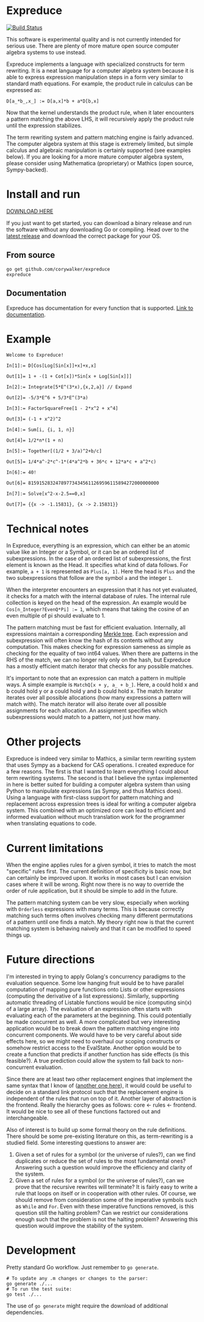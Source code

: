 # Expreduce
[![Build Status](https://travis-ci.org/corywalker/expreduce.svg?branch=master)](https://travis-ci.org/corywalker/expreduce)

This software is experimental quality and is not currently intended for serious use. There are plenty of more mature open source computer algebra systems to use instead.

Expreduce implements a language with specialized constructs for term rewriting. It is a neat language for a computer algebra system because it is able to express expression manipulation steps in a form very similar to standard math equations. For example, the product rule in calculus can be expressed as:

```
D[a_*b_,x_] := D[a,x]*b + a*D[b,x]
```

Now that the kernel understands the product rule, when it later encounters a pattern matching the above LHS, it will recursively apply the product rule until the expression stabilizes.

The term rewriting system and pattern matching engine is fairly advanced. The computer algebra system at this stage is extremely limited, but simple calculus and algebraic manipulation is certainly supported (see examples below). If you are looking for a more mature computer algebra system, please consider using Mathematica (proprietary) or Mathics (open source, Sympy-backed).

# Install and run

[DOWNLOAD HERE](https://github.com/corywalker/expreduce/releases/latest)

If you just want to get started, you can download a binary release and run the software without any downloading Go or compiling. Head over to the [latest release](https://github.com/corywalker/expreduce/releases/latest) and download the correct package for your OS.

## From source
```
go get github.com/corywalker/expreduce
expreduce
```

## Documentation

Expreduce has documentation for every function that is supported. [Link to documentation](https://corywalker.github.io/expreduce-docs/).

# Example
```
Welcome to Expreduce!

In[1]:= D[Cos[Log[Sin[x]]+x]+x,x]

Out[1]= 1 + -(1 + Cot[x])*Sin[x + Log[Sin[x]]]

In[2]:= Integrate[5*E^(3*x),{x,2,a}] // Expand

Out[2]= -5/3*E^6 + 5/3*E^(3*a)

In[3]:= FactorSquareFree[1 - 2*x^2 + x^4]

Out[3]= (-1 + x^2)^2

In[4]:= Sum[i, {i, 1, n}]

Out[4]= 1/2*n*(1 + n)

In[5]:= Together[(1/2 + 3/a)^2+b/c]

Out[5]= 1/4*a^-2*c^-1*(4*a^2*b + 36*c + 12*a*c + a^2*c)

In[6]:= 40!

Out[6]= 815915283247897734345611269596115894272000000000

In[7]:= Solve[x^2-x-2.5==0,x]

Out[7]= {{x -> -1.15831}, {x -> 2.15831}}
```

# Technical notes

In Expreduce, everything is an expression, which can either be an atomic value like an Integer or a Symbol, or it can be an ordered list of subexpressions. In the case of an ordered list of subexpressions, the first element is known as the Head. It specifies what kind of data follows. For example, `a + 1` is represented as `Plus[a, 1]`. Here the head is `Plus` and the two subexpressions that follow are the symbol `a` and the integer `1`.

When the interpreter encounters an expression that it has not yet evaluated, it checks for a match with the internal database of rules. The internal rule collection is keyed on the head of the expression. An example would be `Cos[n_Integer?EvenQ*Pi] := 1`, which means that taking the cosine of an even multiple of pi should evaluate to 1.

The pattern matching must be fast for efficient evaluation. Internally, all expressions maintain a corresponding [Merkle tree](https://en.wikipedia.org/wiki/Merkle_tree). Each expression and subexpression will often know the hash of its contents without any computation. This makes checking for expression sameness as simple as checking for the equality of two int64 values. When there are patterns in the RHS of the match, we can no longer rely only on the hash, but Expreduce has a mostly efficient match iterator that checks for any possible matches.

It's important to note that an expression can match a pattern in multiple ways. A simple example is `MatchQ[x + y, a_ + b_]`. Here, a could hold x and b could hold y or a could hold y and b could hold x. The match iterator iterates over all possible allocations (how many expressions a pattern will match with). The match iterator will also iterate over all possible assignments for each allocation. An assignment specifies which subexpressions would match to a pattern, not just how many.

# Other projects

Expreduce is indeed very similar to Mathics, a similar term rewriting system that uses Sympy as a backend for CAS operations. I created expreduce for a few reasons. The first is that I wanted to learn everything I could about term rewriting systems. The second is that I believe the syntax implemented in here is better suited for building a computer algebra system than using Python to manipulate expressions (as Sympy, and thus Mathics does). Using a language with first-class support for pattern matching and replacement across expression trees is ideal for writing a computer algebra system. This combined with an optimized core can lead to efficient and informed evaluation without much translation work for the programmer when translating equations to code.

# Current limitations

When the engine applies rules for a given symbol, it tries to match the most "specific" rules first. The current definition of specificity is basic now, but can certainly be improved upon. It works in most cases but I can envision cases where it will be wrong. Right now there is no way to override the order of rule application, but it should be simple to add in the future.

The pattern matching system can be very slow, especially when working with `Orderless` expressions with many terms. This is because correctly matching such terms often involves checking many different permutations of a pattern until one finds a match. My theory right now is that the current matching system is behaving naively and that it can be modified to speed things up.

# Future directions

I'm interested in trying to apply Golang's concurrency paradigms to the evaluation sequence. Some low hanging fruit would be to have parallel computation of mapping pure functions onto Lists or other expressions (computing the derivative of a list expressions). Similarly, supporting automatic threading of Listable functions would be nice (computing sin(x) of a large array). The evaluation of an expression often starts with evaluating each of the parameters at the beginning. This could potentially be made concurrent as well. A more complicated but very interesting application would be to break down the pattern matching engine into concurrent components. We would have to be very careful about side effects here, so we might need to overhaul our scoping constructs or somehow restrict access to the EvalState. Another option would be to create a function that predicts if another function has side effects (is this feasible?). A true prediction could allow the system to fall back to non-concurrent evaluation.

Since there are at least two other replacement engines that implement the same syntax that I know of ([another one here](https://github.com/jyh1/mmaclone)), it would could be useful to decide on a standard link protocol such that the replacement engine is independent of the rules that run on top of it. Another layer of abstraction is the frontend. Really the hierarchy goes as follows: core <- rules <- frontend. It would be nice to see all of these functions factored out and interchangeable.

Also of interest is to build up some formal theory on the rule definitions. There should be some pre-existing literature on this, as term-rewriting is a studied field. Some interesting questions to answer are:

1. Given a set of rules for a symbol (or the universe of rules?), can we find duplicates or reduce the set of rules to the most fundamental ones? Answering such a question would improve the efficiency and clarity of the system.
2. Given a set of rules for a symbol (or the universe of rules?), can we prove that the recursive rewrites will terminate? It is fairly easy to write a rule that loops on itself or in cooperation with other rules. Of course, we should remove from consideration some of the imperative symbols such as `While` and `For`. Even with these imperative functions removed, is this question still the halting problem? Can we restrict our considerations enough such that the problem is not the halting problem? Answering this question would improve the stability of the system.

# Development

Pretty standard Go workflow. Just remember to `go generate`.
```
# To update any .m changes or changes to the parser:
go generate ./...
# To run the test suite:
go test ./...
```

The use of `go generate` might require the download of additional dependencies.
